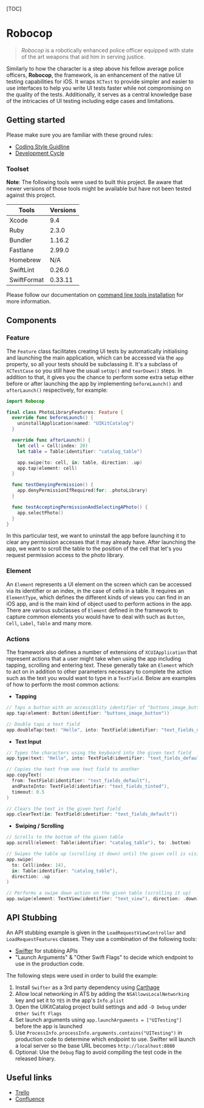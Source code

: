 [TOC]

# Robocop

> *Robocop* is a robotically enhanced police officer equipped with state of the
art weapons that aid him in serving justice.

Similarly to how the character is a step above his fellow average police
officers, **Robocop**, the framework, is an enhancement of the native UI testing
capabilities for iOS. It wraps `XCTest` to provide simpler and easier to use
interfaces to help you write UI tests faster while not compromising on the
quality of the tests. Additionally, it serves as a central knowledge base of the
intricacies of UI testing including edge cases and limitations.

## Getting started

Please make sure you are familiar with these ground rules:

- [Coding Style Guidline](Documents/coding-style-guideline.md)
- [Development Cycle](Documents/development-cycle.md)

### Toolset

**Note**: The following tools were used to built this project. Be aware that
newer versions of those tools might be available but have not been tested
against this project.

| Tools       | Versions |
| ----------  | ---------|
| Xcode       | 9.4      |
| Ruby        | 2.3.0    |
| Bundler     | 1.16.2   |
| Fastlane    | 2.99.0   |
| Homebrew    | N/A      |
| SwiftLint   | 0.26.0   |
| SwiftFormat | 0.33.11  |

Please follow our documentation on [command line tools installation](Documents/command-line-tools-installation.md)
for more information.

## Components

### Feature

The `Feature` class facilitates creating UI tests by automatically initialising
and launching the main application, which can be accessed via the `app`
property, so all your tests should be subclassing it. It's a subclass of
`XCTestCase` so you still have the usual `setUp()` and `tearDown()` steps.
In addition to that, it gives you the chance to perform some extra setup either
before or after launching the app by implementing `beforeLaunch()` and
`afterLaunch()` respectively, for example:

```swift
import Robocop

final class PhotoLibraryFeatures: Feature {
  override func beforeLaunch() {
    uninstallApplication(named: "UIKitCatalog")
  }

  override func afterLaunch() {
    let cell = Cell(index: 20)
    let table = Table(identifier: "catalog_table")

    app.swipe(to: cell, in: table, direction: .up)
    app.tap(element: cell)
  }

  func testDenyingPermission() {
    app.denyPermissionIfRequired(for: .photoLibrary)
  }

  func testAcceptingPermissionAndSelectingAPhoto() {
    app.selectPhoto()
  }
}
```

In this particular test, we want to uninstall the app before launching it to
clear any permission accesses that it may already have. After launching the app,
we want to scroll the table to the position of the cell that let's you request
permission access to the photo library.

### Element

An `Element` represents a UI element on the screen which can be accessed via its
identifier or an index, in the case of cells in a table. It requires an
`ElementType`, which defines the different kinds of views you can find in an iOS
app, and is the main kind of object used to perform actions in the app. There
are various subclasses of `Element` defined in the framework to capture common
elements you would have to deal with such as `Button`, `Cell`, `Label`, `Table`
and many more.

### Actions

The framework also defines a number of extensions of `XCUIApplication` that
represent actions that a user might take when using the app including tapping,
scrolling and entering text. These generally take an `Element` which to act on
in addition to other parameters necessary to complete the action such as the
text you would want to type in a `TextField`. Below are examples of how to
perform the most common actions:

* **Tapping**

```swift
// Taps a button with an accessiblity identifier of "buttons_image_button"
app.tap(element: Button(identifier: "buttons_image_button"))

// Double taps a text field
app.doubleTap(text: "Hello", into: TextField(identifier: "text_fields_default"))
```

* **Text Input**

```swift
// Types the characters using the keyboard into the given text field
app.type(text: "Hello", into: TextField(identifier: "text_fields_default"))

// Copies the text from one text field to another
app.copyText(
  from: TextField(identifier: "text_fields_default"),
  andPasteInto: TextField(identifier: "text_fields_tinted"),
  timeout: 0.5
)

// Clears the text in the given text field
app.clearText(in: TextField(identifier: "text_fields_default"))
```

* **Swiping / Scrolling**

```swift
// Scrolls to the bottom of the given table
app.scroll(element: Table(identifier: "catalog_table"), to: .bottom)

// Swipes the table up (scrolling it down) until the given cell is visible
app.swipe(
  to: Cell(index: 14),
  in: Table(identifier: "catalog_table"),
  direction: .up
)

// Performs a swipe down action on the given table (scrolling it up)
app.swipe(element: TextView(identifier: "text_view"), direction: .down)
```

## API Stubbing

An API stubbing example is given in the `LoadRequestViewController` and
`LoadRequestFeatures` classes. They use a combination of the following tools:

* [Swifter](https://github.com/httpswift/swifter) for stubbing APIs
* "Launch Arguments" & "Other Swift Flags" to decide which endpoint to use in
the production code.

The following steps were used in order to build the example:

1. Install `Swifter` as a 3rd party dependency using [Carthage](https://github.com/Carthage/Carthage)
1. Allow local networking in ATS by adding the `NSAllowsLocalNetworking` key and
set it to `YES` in the app's `Info.plist`
1. Open the UIKitCatalog project build settings and add `-D Debug` under
`Other Swift Flags`
1. Set launch arguments using `app.launchArguments = ["UITesting"]` before the
app is launched
1. Use `ProcessInfo.processInfo.arguments.contains("UITesting")` in production
code to determine which endpoint to use. Swifter will launch a local server so
the base URL becomes `http://localhost:8080`
1. Optional: Use the `Debug` flag to avoid compiling the test code in the
released binary.

## Useful links

- [Trello](https://trello.com/b/S0TX0dst/native-ui-testing)
- [Confluence](https://tools.outware.com.au/wiki/display/IN/Native+UI+Testing+-+Robocop)

